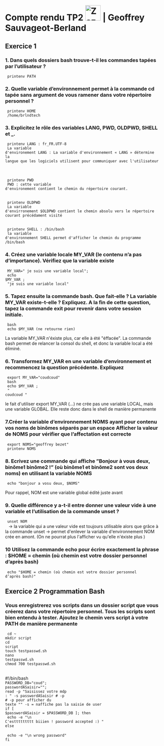 # Compte rendu TP2  <img src="https://image.flaticon.com/icons/svg/518/518713.svg" height="50" alt="Zozor" /> | Geoffrey Sauvageot-Berland 

## Exercice 1 

### **1. Dans quels dossiers bash trouve-t-il les commandes tapées par l’utilisateur ?**

<code> printenv PATH </code>

### **2. Quelle variable d’environnement permet à la commande cd tapée sans argument de vous ramener dans votre répertoire personnel ?**

<code> printenv HOME</code> <br>
<code> /home/brlndtech </code> <br>

### **3. Explicitez le rôle des variables LANG, PWD, OLDPWD, SHELL et _.**

<code> printenv LANG  : fr_FR.UTF-8 </code> <br> 
<code> La variable d'environement LANG : La variable d'environnement « LANG » détermine la langue que les logiciels utilisent pour communiquer avec l'utilisateur </code> <br> <br>

<code> printenv PWD </code> <br>
<code> PWD : cette variable d'environement contient le chemin du répertoire courant. </code> <br> <br>

<code> printenv OLDPWD </code> <br>
<code> La variable d'envirronement $OLDPWD contient le chemin absolu vers le répertoire courant précédament visité </code><br>
<br>

<code> printenv SHELL : /bin/bash</code> <br>
<code> la variable d'environnement SHELL permet d'afficher le chemin du programme /bin/bash </code>


### **4. Créez une variable locale MY_VAR (le contenu n’a pas d’importance). Vérifiez que la variable existe**

<code> MY_VAR=" je suis une variable local"; </code> <br>
<code>
    echo $MY_VAR ; <br>
    "je suis une variable local" 
</code> <br>

### **5. Tapez ensuite la commande bash. Que fait-elle ? La variable MY_VAR existe-t-elle ? Expliquez. A la fin de cette question, tapez la commande exit pour revenir dans votre session initiale.**

<code> bash </code> <br>
<code> echo $MY_VAR (ne retourne rien) </code>

La variable MY_VAR n'éxiste plus, car elle à été "éffacée". La commande bash permet de relancer la consol du shell, et donc la variable local a été éliminé. 


### **6. Transformez MY_VAR en une variable d’environnement et recommencez la question précédente. Expliquez**

<code> export MY_VAR="coudcoud" <br> bash  <br> echo $MY_VAR ; <br> " coudcoud "</code> 

le fait d'utiliser export MY_VAR (...) ne crée pas une variable LOCAL, mais une variable GLOBAL. Elle reste donc dans le shell de manière permanente 

### **7.Créer la variable d’environnement NOMS ayant pour contenu vos noms de binômes séparés par un espace Afficher la valeur de NOMS pour vérifier que l’affectation est correcte**

<code> export NOMS="geoffrey bezet" <br> printenv NOMS </code>

### **8. Ecrivez une commande qui affiche ”Bonjour à vous deux, binôme1 binôme2 !” (où binôme1 et binôme2 sont vos deux noms) en utilisant la variable NOMS**

<code> echo "bonjour a vosu deux, $NOMS" </code> 

Pour rappel, NOM est une variable global édité juste avant 

### **9. Quelle différence y a-t-il entre donner une valeur vide à une variable et l’utilisation de la commande unset ?** 

<code> unset NOM <br> </code>
-> la variable qui a une valeur vide est toujours utilisable alors que grâce à la commande unset -> permet d'enlever la variable d'environnement NOM crée en amont. (On ne  pourrat plus l'afficher vu qu'elle n'éxiste plus )

### **10 Utilisez la commande echo pour écrire exactement la phrase : $HOME = chemin (où chemin est votre dossier personnel d’après bash)**

<code> echo "$HOME = chemin (où chemin est votre dossier personnel d’après bash)" </code> 

## Exercice 2 Programmation Bash

### **Vous enregistrerez vos scripts dans un dossier script que vous créerez dans votre répertoire personnel. Tous les scripts sont bien entendu à tester. Ajoutez le chemin vers script à votre PATH de manière permanente** 

<code> cd ~ </code> <br>
<code>mkdir script </code> <br> 
<code>cd script </code><br> 
<code>touch testpasswd.sh </code><br>
<code>nano testpasswd.sh </code><br>
<code>chmod 700 testpasswd.sh </code><br>
<br>


</code>#!/bin/bash </code><br>
<code>PASSWORD_DB="coud"; </code><br>
<code>passwordASaisir=""; </code><br>
<code>read -p  "Saisissez votre mdp :  " -s passwordASaisir # -p </code> <br>
<code># -p pour afficher du texte "" -s = naffiche pas la saisie de user </code><br>
<code>if [ $passwordASaisir = $PASSWORD_DB ]; then </code><br>
<code>       echo -e "\n C'esttttttttt biiien ! password accepted :) "</code> <br>
<code>else </code><br>
<code>        echo -e "\n wrong password"</code> <br>
<code>fi </code> <br>




